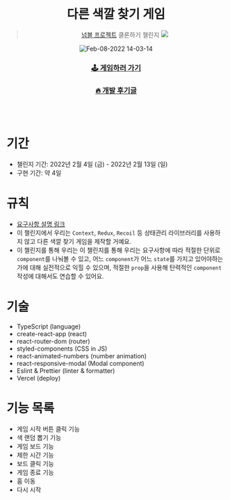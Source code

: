 <div align=center>

# **다른 색깔 찾기 게임**

> [넘블 프로젝트](https://numble-react.vercel.app/) 클론하기 챌린지
> ![](https://images.velog.io/images/junghyeonsu/post/943745b6-4b26-4400-bd39-9803ebc4a99c/image.png)

![Feb-08-2022 14-03-14](https://user-images.githubusercontent.com/54893898/152930533-85088c86-4c22-4ccc-8b66-8298fd91d177.gif)

### [🕹️ 게임하러 가기](https://find-different-color.vercel.app/)

### [🔥 개발 후기글](https://velog.io/@junghyeonsu/React-Numble-Challenge-%EB%8B%A4%EB%A5%B8-%EC%83%89%EA%B9%94-%EC%B0%BE%EA%B8%B0-%EA%B2%8C%EC%9E%84-%EB%A7%8C%EB%93%A4%EA%B8%B0)

</div>

<br />
<br />

# 기간

- 챌린지 기간: 2022년 2월 4일 (금) - 2022년 2월 13일 (일)
- 구현 기간: 약 4일

# 규칙

- [요구사항 설명 링크](https://www.numble.it/45cee9d3-49ad-4f67-9d2a-14607c2eeba7#c4eaa8bc4ec1492aa0be0fc9ff04d2e2)
- 이 챌린지에서 우리는 `Context`, `Redux`, `Recoil` 등 상태관리 라이브러리를 사용하지 않고 다른 색깔 찾기 게임을 제작할 거예요.
- 이 챌린지를 통해 우리는 이 챌린지를 통해 우리는 요구사항에 따라 적절한 단위로 `component`를 나눠볼 수 있고, 어느 `component`가 어느 `state`를 가지고 있어야하는가에 대해 실전적으로 익힐 수 있으며, 적절한 `prop`을 사용해 탄력적인 `component` 작성에 대해서도 연습할 수 있어요.

# 기술

- TypeScript (language)
- create-react-app (react)
- react-router-dom (router)
- styled-components (CSS in JS)
- react-animated-numbers (number animation)
- react-responsive-modal (Modal component)
- Eslint & Prettier (linter & formatter)
- Vercel (deploy)

# 기능 목록

- 게임 시작 버튼 클릭 기능
- 색 랜덤 뽑기 기능
- 게임 보드 기능
- 제한 시간 기능
- 보드 클릭 기능
- 게임 종료 기능
- 홈 이동
- 다시 시작

